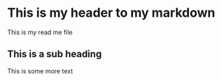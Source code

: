 # This is my header to my markdown

This is my read me file

## This is a sub heading

This is some more text